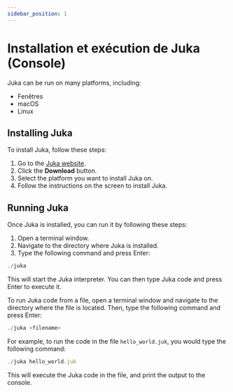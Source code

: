 ```yaml
---
sidebar_position: 1
---
```


# Installation et exécution de Juka (Console)

Juka can be run on many platforms, including:

* Fenêtres
* macOS
* Linux

## Installing Juka

To install Juka, follow these steps:

1. Go to the [Juka website](https://jukalang.com/).
2. Click the **Download** button.
3. Select the platform you want to install Juka on.
4. Follow the instructions on the screen to install Juka.

## Running Juka

Once Juka is installed, you can run it by following these steps:

1. Open a terminal window.
2. Navigate to the directory where Juka is installed.
3. Type the following command and press Enter:


```jsx
./juka
```

This will start the Juka interpreter. You can then type Juka code and press Enter to execute it.

To run Juka code from a file, open a terminal window and navigate to the directory where the file is located. Then, type the following command and press Enter:

```jsx
./juka <filename>
```

For example, to run the code in the file `hello_world.juk`, you would type the following command:

```jsx
./juka hello_world.juk
```

This will execute the Juka code in the file, and print the output to the console.
